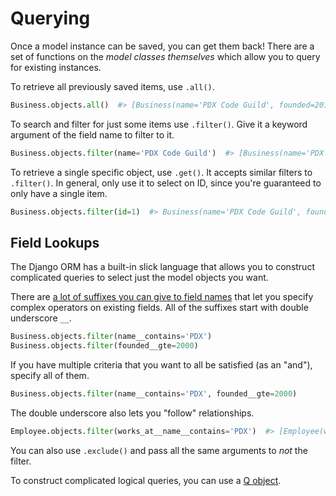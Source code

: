 # Querying

Once a model instance can be saved, you can get them back!
There are a set of functions on the _model classes themselves_ which allow you to query for existing instances.

To retrieve all previously saved items, use `.all()`.

```py
Business.objects.all()  #> [Business(name='PDX Code Guild', founded=2012), Business(name='Voodoo Donut'), founded=2002)]
```

To search and filter for just some items use `.filter()`.
Give it a keyword argument of the field name to filter to it.

```py
Business.objects.filter(name='PDX Code Guild')  #> [Business(name='PDX Code Guild', founded=2012)]
```

To retrieve a single specific object, use `.get()`.
It accepts similar filters to `.filter()`.
In general, only use it to select on ID, since you're guaranteed to only have a single item.

```py
Business.objects.filter(id=1)  #> Business(name='PDX Code Guild', founded=2012)
```

## Field Lookups

The Django ORM has a built-in slick language that allows you to construct complicated queries to select just the model objects you want.

There are [a lot of suffixes you can give to field names](https://docs.djangoproject.com/en/1.9/ref/models/querysets/#field-lookups) that let you specify complex operators on existing fields.
All of the suffixes start with double underscore `__`.

```py
Business.objects.filter(name__contains='PDX')
Business.objects.filter(founded__gte=2000)
```

If you have multiple criteria that you want to all be satisfied (as an "and"), specify all of them.

```py
Business.objects.filter(name__contains='PDX', founded__gte=2000)
```

The double underscore also lets you "follow" relationships.

```py
Employee.objects.filter(works_at__name__contains='PDX')  #> [Employee(works_at=Business(name='PDX Code Guild', founded=2012), name='David Selassie', email='david@pdxcodeguild.com')]
```

You can also use `.exclude()` and pass all the same arguments to _not_ the filter.

To construct complicated logical queries, you can use a [Q object](https://docs.djangoproject.com/en/1.10/topics/db/queries/#complex-lookups-with-q-objects).
